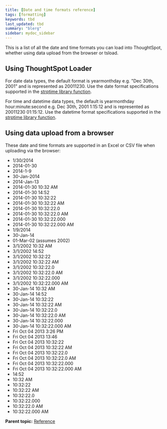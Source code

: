```yaml
---
title: [Date and time formats reference]
tags: [formatting]
keywords: tbd
last_updated: tbd
summary: "blerg"
sidebar: mydoc_sidebar
---
```

This is a list of all the date and time formats you can load into ThoughtSpot, whether using data upload from the browser or tsload.

## Using ThoughtSpot Loader

For date data types, the default format is yearmonthday e.g. "Dec 30th, 2001" and is represented as 20011230. Use the date format specifications supported in the [strptime library function](http://man7.org/linux/man-pages/man3/strptime.3.html).

For time and datetime data types, the default is yearmonthday hour:minute:second e.g. Dec 30th, 2001 1:15:12 and is represented as 20011230 01:15:12. Use the datetime format specifications supported in the [strptime library function](http://man7.org/linux/man-pages/man3/strptime.3.html).

## Using data upload from a browser

These date and time formats are supported in an Excel or CSV file when uploading via the browser:

-   1/30/2014
-   2014-01-30
-   2014-1-9
-   30-Jan-2014
-   2014-Jan-13
-   2014-01-30 10:32 AM
-   2014-01-30 14:52
-   2014-01-30 10:32:22
-   2014-01-30 10:32:22 AM
-   2014-01-30 10:32:22.0
-   2014-01-30 10:32:22.0 AM
-   2014-01-30 10:32:22.000
-   2014-01-30 10:32:22.000 AM
-   1/9/2014
-   30-Jan-14
-   01-Mar-02 (assumes 2002)
-   3/1/2002 10:32 AM
-   3/1/2002 14:52
-   3/1/2002 10:32:22
-   3/1/2002 10:32:22 AM
-   3/1/2002 10:32:22.0
-   3/1/2002 10:32:22.0 AM
-   3/1/2002 10:32:22.000
-   3/1/2002 10:32:22.000 AM
-   30-Jan-14 10:32 AM
-   30-Jan-14 14:52
-   30-Jan-14 10:32:22
-   30-Jan-14 10:32:22 AM
-   30-Jan-14 10:32:22.0
-   30-Jan-14 10:32:22.0 AM
-   30-Jan-14 10:32:22.000
-   30-Jan-14 10:32:22.000 AM
-   Fri Oct 04 2013 3:26 PM
-   Fri Oct 04 2013 13:46
-   Fri Oct 04 2013 10:32:22
-   Fri Oct 04 2013 10:32:22 AM
-   Fri Oct 04 2013 10:32:22.0
-   Fri Oct 04 2013 10:32:22.0 AM
-   Fri Oct 04 2013 10:32:22.000
-   Fri Oct 04 2013 10:32:22.000 AM
-   14:52
-   10:32 AM
-   10:32:22
-   10:32:22 AM
-   10:32:22.0
-   10:32:22.000
-   10:32:22.0 AM
-   10:32:22.000 AM

**Parent topic:** [Reference](../../admin/reference/intro_reference.html)
